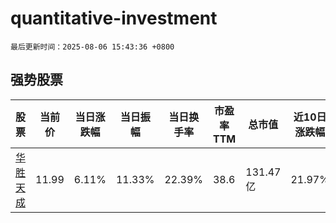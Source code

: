 # quantitative-investment

`最后更新时间：2025-08-06 15:43:36 +0800`

## 强势股票

|股票|当前价|当日涨跌幅|当日振幅|当日换手率|市盈率TTM|总市值|近10日涨跌幅|
|----|----|----|----|----|----|----|----|
|[华胜天成](https://xueqiu.com/S/SH600410)|11.99|6.11%|11.33%|22.39%|38.6|131.47亿|21.97%|

